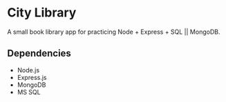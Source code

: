 # City Library

A small book library app for practicing Node + Express + SQL || MongoDB.

## Dependencies

- Node.js
- Express.js
- MongoDB
- MS SQL
